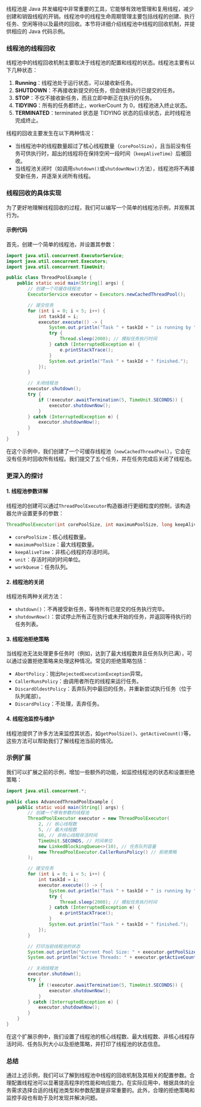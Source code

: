 线程池是 Java 并发编程中非常重要的工具，它能够有效地管理和复用线程，减少创建和销毁线程的开销。线程池中的线程生命周期管理主要包括线程的创建、执行任务、空闲等待以及最终的回收。本节将详细介绍线程池中线程的回收机制，并提供相应的 Java 代码示例。

### 线程池的线程回收

线程池中的线程回收机制主要取决于线程池的配置和线程的状态。线程池主要有以下几种状态：

1. **Running**：线程池处于运行状态，可以接收新任务。
2. **SHUTDOWN**：不再接收新提交的任务，但会继续执行已提交的任务。
3. **STOP**：不仅不接收新任务，而且立即中断正在执行的任务。
4. **TIDYING**：所有的任务都终止，workerCount 为 0，线程池进入终止状态。
5. **TERMINATED**：terminated 状态是 TIDYING 状态的后续状态，此时线程池完成终止。

线程的回收主要发生在以下两种情况：

- 当线程池中的线程数量超过了核心线程数量（`corePoolSize`），且当前没有任务可供执行时，超出的线程将在保持空闲一段时间（`keepAliveTime`）后被回收。
- 当线程池关闭时（如调用`shutdown()`或`shutdownNow()`方法），线程池将不再接受新任务，并逐渐关闭所有线程。

### 线程回收的具体实现

为了更好地理解线程回收的过程，我们可以编写一个简单的线程池示例，并观察其行为。

#### 示例代码

首先，创建一个简单的线程池，并设置其参数：

```java
import java.util.concurrent.ExecutorService;
import java.util.concurrent.Executors;
import java.util.concurrent.TimeUnit;

public class ThreadPoolExample {
    public static void main(String[] args) {
        // 创建一个可缓存线程池
        ExecutorService executor = Executors.newCachedThreadPool();

        // 提交任务
        for (int i = 0; i < 5; i++) {
            int taskId = i;
            executor.execute(() -> {
                System.out.println("Task " + taskId + " is running by " + Thread.currentThread().getName());
                try {
                    Thread.sleep(2000); // 模拟任务执行时间
                } catch (InterruptedException e) {
                    e.printStackTrace();
                }
                System.out.println("Task " + taskId + " finished.");
            });
        }

        // 关闭线程池
        executor.shutdown();
        try {
            if (!executor.awaitTermination(5, TimeUnit.SECONDS)) {
                executor.shutdownNow();
            }
        } catch (InterruptedException e) {
            executor.shutdownNow();
        }
    }
}
```

在这个示例中，我们创建了一个可缓存线程池（`newCachedThreadPool`），它会在没有任务时回收所有线程。我们提交了五个任务，并在任务完成后关闭了线程池。

### 更深入的探讨

#### 1. 线程池参数详解

线程池的创建可以通过`ThreadPoolExecutor`构造器进行更细粒度的控制，该构造器允许设置更多的参数：

```java
ThreadPoolExecutor(int corePoolSize, int maximumPoolSize, long keepAliveTime, TimeUnit unit, BlockingQueue<Runnable> workQueue)
```

- `corePoolSize`：核心线程数量。
- `maximumPoolSize`：最大线程数量。
- `keepAliveTime`：非核心线程的存活时间。
- `unit`：存活时间的时间单位。
- `workQueue`：任务队列。

#### 2. 线程池的关闭

线程池有两种关闭方法：

- `shutdown()`：不再接受新任务，等待所有已提交的任务执行完毕。
- `shutdownNow()`：尝试停止所有正在执行或未开始的任务，并返回等待执行的任务列表。

#### 3. 线程池拒绝策略

当线程池无法处理更多任务时（例如，达到了最大线程数并且任务队列已满），可以通过设置拒绝策略来处理这种情况。常见的拒绝策略包括：

- `AbortPolicy`：抛出`RejectedExecutionException`异常。
- `CallerRunsPolicy`：由调用者所在的线程来运行任务。
- `DiscardOldestPolicy`：丢弃队列中最旧的任务，并重新尝试执行任务（位于队列尾部）。
- `DiscardPolicy`：不处理，丢弃任务。

#### 4. 线程池监控与维护

线程池提供了许多方法来监控其状态，如`getPoolSize()`、`getActiveCount()`等，这些方法可以帮助我们了解线程池当前的情况。

### 示例扩展

我们可以扩展之前的示例，增加一些额外的功能，如监控线程池的状态和设置拒绝策略：

```java
import java.util.concurrent.*;

public class AdvancedThreadPoolExample {
    public static void main(String[] args) {
        // 创建一个带有参数的线程池
        ThreadPoolExecutor executor = new ThreadPoolExecutor(
            2, // 核心线程数
            5, // 最大线程数
            60, // 非核心线程存活时间
            TimeUnit.SECONDS, // 时间单位
            new LinkedBlockingQueue<>(10), // 任务队列容量
            new ThreadPoolExecutor.CallerRunsPolicy() // 拒绝策略
        );

        // 提交任务
        for (int i = 0; i < 5; i++) {
            int taskId = i;
            executor.execute(() -> {
                System.out.println("Task " + taskId + " is running by " + Thread.currentThread().getName());
                try {
                    Thread.sleep(2000); // 模拟任务执行时间
                } catch (InterruptedException e) {
                    e.printStackTrace();
                }
                System.out.println("Task " + taskId + " finished.");
            });
        }

        // 打印当前线程池的状态
        System.out.println("Current Pool Size: " + executor.getPoolSize());
        System.out.println("Active Threads: " + executor.getActiveCount());

        // 关闭线程池
        executor.shutdown();
        try {
            if (!executor.awaitTermination(5, TimeUnit.SECONDS)) {
                executor.shutdownNow();
            }
        } catch (InterruptedException e) {
            executor.shutdownNow();
        }
    }
}
```

在这个扩展示例中，我们设置了线程池的核心线程数、最大线程数、非核心线程存活时间、任务队列大小以及拒绝策略，并打印了线程池的状态信息。

### 总结

通过上述示例，我们可以了解到线程池中线程的回收机制及其相关的配置参数。合理配置线程池可以显著提高程序的性能和响应能力。在实际应用中，根据具体的业务需求选择合适的线程池类型和参数配置是非常重要的。此外，合理的拒绝策略和监控手段也有助于及时发现并解决问题。
